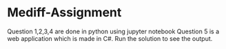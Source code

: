 # Mediff-Assignment
Question 1,2,3,4 are done in python using jupyter notebook
Question 5 is a web application which is made in C#. Run the solution to see the output.
